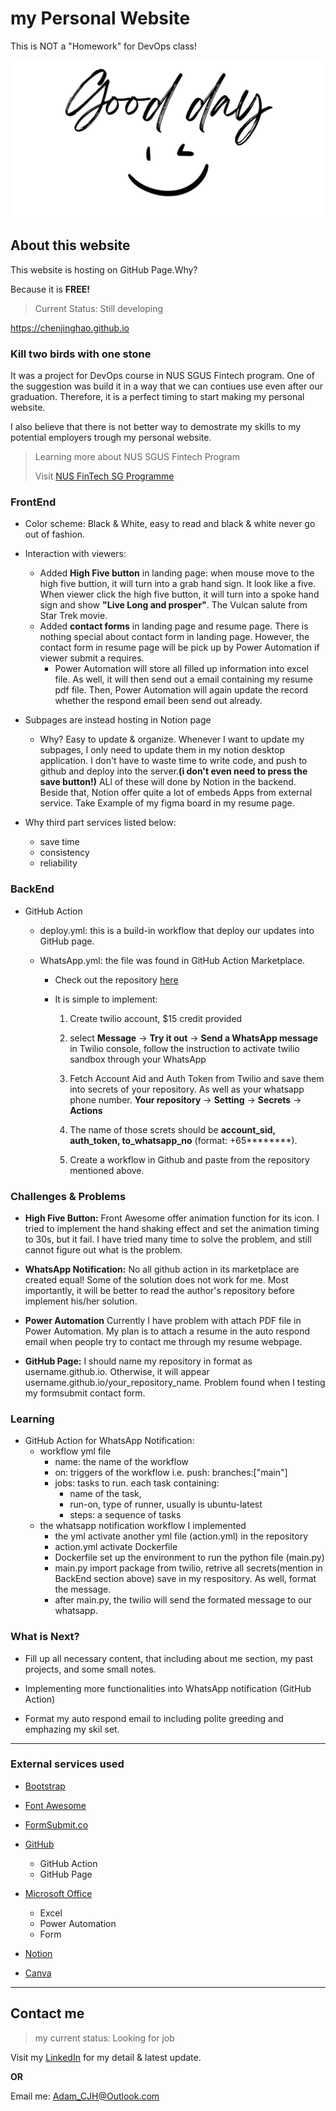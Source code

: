 # my Personal Website
This is NOT a "Homework" for DevOps class!

![Good day](resouces\pictures\forWA.png "use Canva to design")

## About this website
This website is hosting on GitHub Page.Why?

Because it is **FREE!**

>Current Status: Still developing

<https://chenjinghao.github.io>

### Kill two birds with one stone

It was a project for DevOps course in NUS SGUS Fintech program. One of the suggestion was build it in a way that we can contiues use even after our graduation. Therefore, it is a perfect timing to start making my personal website. 

I also believe that there is not better way to demostrate my skills to my potential employers trough my personal website. 

>Learning more about NUS SGUS Fintech Program
>
>Visit [NUS FinTech SG Programme](https://ace.nus.edu.sg/nus-fintech-sg-programme/)

### FrontEnd

- Color scheme: Black & White, easy to read and black & white never go out of fashion.

- Interaction with viewers: 
    - Added **High Five button** in landing page: when mouse move to the high five buttion, it will turn into a grab hand sign. It look like a five. When viewer click the high five button, it will turn into a spoke hand sign and show **"Live Long and prosper"**. The Vulcan salute from Star Trek movie. 
    - Added **contact forms** in landing page and resume page. There is nothing special about contact form in landing page. However, the contact form in resume page will be pick up by Power Automation if viewer submit a requires. 
        - Power Automation will store all filled up information into excel file. As well, it will then send out a email containing my resume pdf file. Then, Power Automation will again update the record whether the respond email been send out already. 

- Subpages are instead hosting in Notion page
    - Why? Easy to update & organize. Whenever I want to update my subpages, I only need to update them in my notion desktop application. I don't have to waste time to write code, and push to github and deploy into the server.**(i don't even need to press the save button!)** ALl of these will done by Notion in the backend. Beside that, Notion offer quite a lot of embeds Apps from external service. Take Example of my figma board in my resume page.

- Why third part services listed below:
    - save time
    - consistency
    - reliability

### BackEnd

- GitHub Action
    - deploy.yml: this is a build-in workflow that deploy our updates into GitHub page.

    - WhatsApp.yml: the file was found in GitHub Action Marketplace.
        - Check out the repository [here](https://github.com/ishween/whatsapp-push-notify-action)

        - It is simple to implement:
            1. Create twilio account, $15 credit provided
            2. select **Message** -> **Try it out** -> **Send a WhatsApp message** in Twilio console, follow the instruction to activate twilio sandbox through your WhatsApp
            3. Fetch Account Aid and Auth Token from Twilio and save them into secrets of your repository. As well as your whatsapp phone number. **Your repository** -> **Setting** -> **Secrets** -> **Actions**
            4. The name of those screts should be **account_sid, auth_token, to_whatsapp_no** (format: +65********).
            
            5. Create a workflow in Github and paste from the repository mentioned above. 


### Challenges & Problems

- **High Five Button:** Front Awesome offer animation function for its icon. I tried to implement the hand shaking effect and set the animation timing to 30s, but it fail. I have tried many time to solve the problem, and still cannot figure out what is the problem. 

- **WhatsApp Notification:** No all github action in its marketplace are created equal! Some of the solution does not work for me. Most importantly, it will be better to read the author's repository before implement his/her solution.  

- **Power Automation** Currently I have problem with attach PDF file in Power Automation. My plan is to attach a resume in the auto respond email when people try to contact me through my resume webpage.

- **GitHub Page:** I should name my repository in format as username.github.io. Otherwise, it will appear username.github.io/your_repository_name. Problem found when I testing my formsubmit contact form. 

### Learning
- GitHub Action for WhatsApp Notification: 
    - workflow yml file
        - name: the name of the workflow
        - on: triggers of the workflow i.e. push: branches:["main"]
        - jobs: tasks to run. each task containing: 
            - name of the task, 
            - run-on, type of runner, usually is ubuntu-latest 
            - steps: a sequence of tasks
    - the whatsapp notification workflow I implemented
        - the yml activate another yml file (action.yml) in the repository
        - action.yml activate Dockerfile
        - Dockerfile set up the environment to run the python file (main.py)
        - main.py import package from twilio, retrive all secrets(mention in BackEnd section above) save in my respository. As well, format the message. 
        - after main.py, the twilio will send the formated message to our whatsapp.


### What is Next?

- Fill up all necessary content, that including about me section, my past projects, and some small notes. 

- Implementing more functionalities into WhatsApp notification (GitHub Action) 

- Format my auto respond email to including polite greeding and emphazing my skil set.  

***

### External services used
- [Bootstrap](https://getbootstrap.com/docs/5.2/getting-started/introduction/)

- [Font Awesome](https://fontawesome.com/)

- [FormSubmit.co](https://formsubmit.co/)

- [GitHub](https://github.com/)
    - GitHub Action
    - GitHub Page

- [Microsoft Office](https://www.office.com)
    - Excel
    - Power Automation
    - Form

- [Notion](https://www.notion.so/)

- [Canva](https://www.canva.com/)

***
## Contact me
>my current status: Looking for job

Visit my [LinkedIn](www.linkedin.com/in/adam-cjh) for my detail & latest update.

**OR**

Email me: <Adam_CJH@Outlook.com>